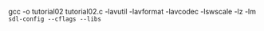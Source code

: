 gcc -o tutorial02 tutorial02.c -lavutil -lavformat -lavcodec -lswscale -lz -lm `sdl-config --cflags --libs`
